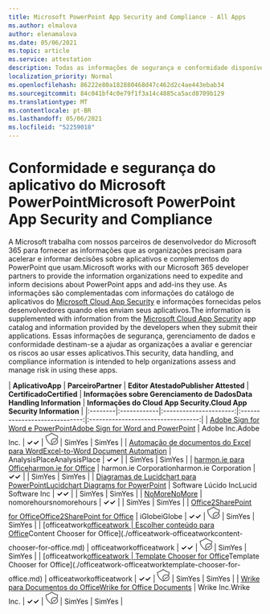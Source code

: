 ```yaml
---
title: Microsoft PowerPoint App Security and Compliance - All Apps
ms.author: elmalova
author: elenamalova
ms.date: 05/06/2021
ms.topic: article
ms.service: attestation
description: Todas as informações de segurança e conformidade disponíveis para todos os aplicativos do Microsoft PowerPoint.
localization_priority: Normal
ms.openlocfilehash: 86222e80a182880468d47c462d2c4ae443ebab34
ms.sourcegitcommit: 84c041bf4c0e79f1f3a14c4885ca5acd8709b129
ms.translationtype: MT
ms.contentlocale: pt-BR
ms.lasthandoff: 05/06/2021
ms.locfileid: "52259018"
---
```

# <a name="microsoft-powerpoint-app-security-and-compliance"></a><span data-ttu-id="4b151-103">Conformidade e segurança do aplicativo do Microsoft PowerPoint</span><span class="sxs-lookup"><span data-stu-id="4b151-103">Microsoft PowerPoint App Security and Compliance</span></span>

<span data-ttu-id="4b151-104">A Microsoft trabalha com nossos parceiros de desenvolvedor do Microsoft 365 para fornecer as informações que as organizações precisam para acelerar e informar decisões sobre aplicativos e complementos do PowerPoint que usam.</span><span class="sxs-lookup"><span data-stu-id="4b151-104">Microsoft works with our Microsoft 365 developer partners to provide the information organizations need to expedite and inform decisions about PowerPoint apps and add-ins they use.</span></span> <span data-ttu-id="4b151-105">As informações são complementadas com informações do catálogo de aplicativos do [Microsoft Cloud App Security](https://www.microsoft.com/en-us/enterprise-mobility-security/cloud-app-security) e informações fornecidas pelos desenvolvedores quando eles enviam seus aplicativos.</span><span class="sxs-lookup"><span data-stu-id="4b151-105">The information is supplemented with information from the [Microsoft Cloud App Security](https://www.microsoft.com/en-us/enterprise-mobility-security/cloud-app-security) app catalog and information provided by the developers when they submit their applications.</span></span> <span data-ttu-id="4b151-106">Essas informações de segurança, gerenciamento de dados e conformidade destinam-se a ajudar as organizações a avaliar e gerenciar os riscos ao usar esses aplicativos.</span><span class="sxs-lookup"><span data-stu-id="4b151-106">This security, data handling, and compliance information is intended to help organizations assess and manage risk in using these apps.</span></span>

| <span data-ttu-id="4b151-107">**Aplicativo**</span><span class="sxs-lookup"><span data-stu-id="4b151-107">**App**</span></span> | <span data-ttu-id="4b151-108">**Parceiro**</span><span class="sxs-lookup"><span data-stu-id="4b151-108">**Partner**</span></span> | <span data-ttu-id="4b151-109">**Editor Atestado**</span><span class="sxs-lookup"><span data-stu-id="4b151-109">**Publisher Attested**</span></span> | <span data-ttu-id="4b151-110">**Certificado**</span><span class="sxs-lookup"><span data-stu-id="4b151-110">**Certified**</span></span> | <span data-ttu-id="4b151-111">**Informações sobre Gerenciamento de Dados**</span><span class="sxs-lookup"><span data-stu-id="4b151-111">**Data Handling Information**</span></span> | <span data-ttu-id="4b151-112">**Informações do Cloud App Security.**</span><span class="sxs-lookup"><span data-stu-id="4b151-112">**Cloud App Security Information**</span></span> |
|:--------|:------------|:----------------------:|:-----------------------------:|:----------------------------------:|
| [<span data-ttu-id="4b151-113">Adobe Sign for Word e PowerPoint</span><span class="sxs-lookup"><span data-stu-id="4b151-113">Adobe Sign for Word and PowerPoint</span></span>](./adobe-inc-sign-for-word-and-powerpoint.md) | <span data-ttu-id="4b151-114">Adobe Inc.</span><span class="sxs-lookup"><span data-stu-id="4b151-114">Adobe Inc.</span></span> | <span data-ttu-id="4b151-115">**✓**</span><span class="sxs-lookup"><span data-stu-id="4b151-115">**✓**</span></span> | <img alt="Certified application badge" src="../media/certified-badge.png" height="25" width="25" /> | <span data-ttu-id="4b151-116">Sim</span><span class="sxs-lookup"><span data-stu-id="4b151-116">Yes</span></span> | <span data-ttu-id="4b151-117">Sim</span><span class="sxs-lookup"><span data-stu-id="4b151-117">Yes</span></span> |
| [<span data-ttu-id="4b151-118">Automação de documentos do Excel para Word</span><span class="sxs-lookup"><span data-stu-id="4b151-118">Excel-to-Word Document Automation</span></span>](./analysisplace-excel-to-word-document-automation.md) | <span data-ttu-id="4b151-119">AnalysisPlace</span><span class="sxs-lookup"><span data-stu-id="4b151-119">AnalysisPlace</span></span> | <span data-ttu-id="4b151-120">**✓**</span><span class="sxs-lookup"><span data-stu-id="4b151-120">**✓**</span></span> |  | <span data-ttu-id="4b151-121">Sim</span><span class="sxs-lookup"><span data-stu-id="4b151-121">Yes</span></span> | <span data-ttu-id="4b151-122">Sim</span><span class="sxs-lookup"><span data-stu-id="4b151-122">Yes</span></span> |
| [<span data-ttu-id="4b151-123">harmon.ie para Office</span><span class="sxs-lookup"><span data-stu-id="4b151-123">harmon.ie for Office</span></span>](./harmonie-corporation-for-office.md) | <span data-ttu-id="4b151-124">harmon.ie Corporation</span><span class="sxs-lookup"><span data-stu-id="4b151-124">harmon.ie Corporation</span></span> | <span data-ttu-id="4b151-125">**✓**</span><span class="sxs-lookup"><span data-stu-id="4b151-125">**✓**</span></span> |  | <span data-ttu-id="4b151-126">Sim</span><span class="sxs-lookup"><span data-stu-id="4b151-126">Yes</span></span> | <span data-ttu-id="4b151-127">Sim</span><span class="sxs-lookup"><span data-stu-id="4b151-127">Yes</span></span> |
| [<span data-ttu-id="4b151-128">Diagramas de Lucidchart para PowerPoint</span><span class="sxs-lookup"><span data-stu-id="4b151-128">Lucidchart Diagrams for PowerPoint</span></span>](./lucid-software-inc-lucidchart-diagrams-for-powerpoint.md) | <span data-ttu-id="4b151-129">Software Lúcido Inc</span><span class="sxs-lookup"><span data-stu-id="4b151-129">Lucid Software Inc</span></span> | <span data-ttu-id="4b151-130">**✓**</span><span class="sxs-lookup"><span data-stu-id="4b151-130">**✓**</span></span> |  | <span data-ttu-id="4b151-131">Sim</span><span class="sxs-lookup"><span data-stu-id="4b151-131">Yes</span></span> | <span data-ttu-id="4b151-132">Sim</span><span class="sxs-lookup"><span data-stu-id="4b151-132">Yes</span></span> |
| [<span data-ttu-id="4b151-133">NoMore</span><span class="sxs-lookup"><span data-stu-id="4b151-133">NoMore</span></span>](./nomorehours-nomore.md) | <span data-ttu-id="4b151-134">nomorehours</span><span class="sxs-lookup"><span data-stu-id="4b151-134">nomorehours</span></span> | <span data-ttu-id="4b151-135">**✓**</span><span class="sxs-lookup"><span data-stu-id="4b151-135">**✓**</span></span> |  | <span data-ttu-id="4b151-136">Sim</span><span class="sxs-lookup"><span data-stu-id="4b151-136">Yes</span></span> | <span data-ttu-id="4b151-137">Sim</span><span class="sxs-lookup"><span data-stu-id="4b151-137">Yes</span></span> |
| [<span data-ttu-id="4b151-138">Office2SharePoint for Office</span><span class="sxs-lookup"><span data-stu-id="4b151-138">Office2SharePoint for Office</span></span>](./iglobe-office2sharepoint-for-office.md) | <span data-ttu-id="4b151-139">iGlobe</span><span class="sxs-lookup"><span data-stu-id="4b151-139">iGlobe</span></span> | <span data-ttu-id="4b151-140">**✓**</span><span class="sxs-lookup"><span data-stu-id="4b151-140">**✓**</span></span> | <img alt="Certified application badge" src="../media/certified-badge.png" height="25" width="25" /> | <span data-ttu-id="4b151-141">Sim</span><span class="sxs-lookup"><span data-stu-id="4b151-141">Yes</span></span> | <span data-ttu-id="4b151-142">Sim</span><span class="sxs-lookup"><span data-stu-id="4b151-142">Yes</span></span> |
| <span data-ttu-id="4b151-143">[officeatwork</span><span class="sxs-lookup"><span data-stu-id="4b151-143">[officeatwork</span></span> | <span data-ttu-id="4b151-144">Escolher conteúdo para Office](./officeatwork-officeatworkcontent-chooser-for-office.md)</span><span class="sxs-lookup"><span data-stu-id="4b151-144">Content Chooser for Office](./officeatwork-officeatworkcontent-chooser-for-office.md)</span></span> | <span data-ttu-id="4b151-145">officeatwork</span><span class="sxs-lookup"><span data-stu-id="4b151-145">officeatwork</span></span> | <span data-ttu-id="4b151-146">**✓**</span><span class="sxs-lookup"><span data-stu-id="4b151-146">**✓**</span></span> | <img alt="Certified application badge" src="../media/certified-badge.png" height="25" width="25" /> | <span data-ttu-id="4b151-147">Sim</span><span class="sxs-lookup"><span data-stu-id="4b151-147">Yes</span></span> | <span data-ttu-id="4b151-148">Sim</span><span class="sxs-lookup"><span data-stu-id="4b151-148">Yes</span></span> |
| <span data-ttu-id="4b151-149">[officeatwork</span><span class="sxs-lookup"><span data-stu-id="4b151-149">[officeatwork</span></span> | <span data-ttu-id="4b151-150">Template Chooser for Office](./officeatwork-officeatworktemplate-chooser-for-office.md)</span><span class="sxs-lookup"><span data-stu-id="4b151-150">Template Chooser for Office](./officeatwork-officeatworktemplate-chooser-for-office.md)</span></span> | <span data-ttu-id="4b151-151">officeatwork</span><span class="sxs-lookup"><span data-stu-id="4b151-151">officeatwork</span></span> | <span data-ttu-id="4b151-152">**✓**</span><span class="sxs-lookup"><span data-stu-id="4b151-152">**✓**</span></span> | <img alt="Certified application badge" src="../media/certified-badge.png" height="25" width="25" /> | <span data-ttu-id="4b151-153">Sim</span><span class="sxs-lookup"><span data-stu-id="4b151-153">Yes</span></span> | <span data-ttu-id="4b151-154">Sim</span><span class="sxs-lookup"><span data-stu-id="4b151-154">Yes</span></span> |
| [<span data-ttu-id="4b151-155">Wrike para Documentos do Office</span><span class="sxs-lookup"><span data-stu-id="4b151-155">Wrike for Office Documents</span></span>](./wrike-inc-for-office-documents.md) | <span data-ttu-id="4b151-156">Wrike Inc.</span><span class="sxs-lookup"><span data-stu-id="4b151-156">Wrike Inc.</span></span> | <span data-ttu-id="4b151-157">**✓**</span><span class="sxs-lookup"><span data-stu-id="4b151-157">**✓**</span></span> | <img alt="Certified application badge" src="../media/certified-badge.png" height="25" width="25" /> | <span data-ttu-id="4b151-158">Sim</span><span class="sxs-lookup"><span data-stu-id="4b151-158">Yes</span></span> | <span data-ttu-id="4b151-159">Sim</span><span class="sxs-lookup"><span data-stu-id="4b151-159">Yes</span></span> |
